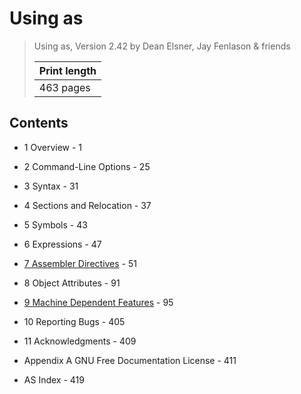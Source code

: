 # Using as

> Using as, Version 2.42 by Dean Elsner, Jay Fenlason & friends
>
> |Print length|
> |-|
> |463 pages|

## Contents

- 1 Overview - 1

- 2 Command-Line Options - 25

- 3 Syntax - 31

- 4 Sections and Relocation - 37

- 5 Symbols - 43

- 6 Expressions - 47

- [7 Assembler Directives](07-assembler-directives.md) - 51

- 8 Object Attributes - 91

- [9 Machine Dependent Features](09-machine-dependent-features.md) - 95

- 10 Reporting Bugs - 405

- 11 Acknowledgments - 409

- Appendix A GNU Free Documentation License - 411

- AS Index - 419
